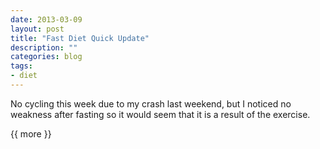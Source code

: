 ```yaml
---
date: 2013-03-09
layout: post
title: "Fast Diet Quick Update"
description: ""
categories: blog  
tags:
- diet 
---
```

 
   
No cycling this week due to my crash last weekend, but I noticed no weakness after fasting so it would seem that it is a result of the exercise. 

{{ more }} 
